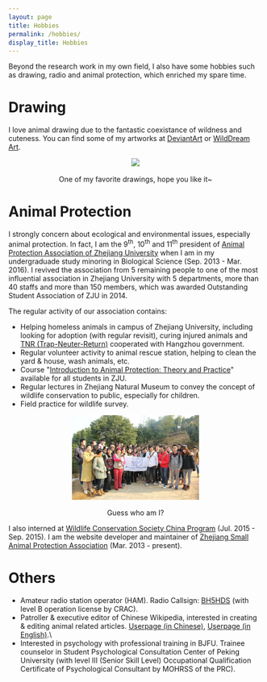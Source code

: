 ```yaml
---
layout: page
title: Hobbies
permalink: /hobbies/
display_title: Hobbies
---
```


Beyond the research work in my own field, I also have some hobbies such as drawing, radio and animal protection, which enriched my spare time.

# Drawing

I love animal drawing due to the fantastic coexistance of wildness and cuteness. You can find some of my artworks at [DeviantArt](http://snowkylin.deviantart.com) or [WildDream Art](http://www.wilddream.net/user/snowkylin).

<center>
    <p><a href="https://www.wilddream.net/Art/view/10271"><img src="{{site.url}}/assets/hobbies/lpt.jpg" style="width: 50%"/></a></p>
    <p>One of my favorite drawings, hope you like it~</p>
</center>

# Animal Protection

I strongly concern about ecological and environmental issues, especially animal protection. In fact, I am the 9<sup>th</sup>, 10<sup>th</sup> and 11<sup>th</sup> president of [Animal Protection Association of Zhejiang University](http://www.zjuapa.com) when I am in my undergraduade study minoring in Biological Science (Sep. 2013 - Mar. 2016). I revived the association from 5 remaining people to one of the most influential association in Zhejiang University with 5 departments, more than 40 staffs and more than 150 members, which was awarded Outstanding Student Association of ZJU in 2014.

The regular activity of our association contains:

- Helping homeless animals in campus of Zhejiang University, including looking for adoption (with regular revisit), curing injured animals and [TNR (Trap-Neuter-Return)](https://en.wikipedia.org/wiki/Trap%E2%80%93neuter%E2%80%93return) cooperated with Hangzhou government.
- Regular volunteer activity to animal rescue station, helping to clean the yard & house, wash animals, etc.
- Course "[Introduction to Animal Protection: Theory and Practice](http://data.zjuapa.com/activity.php?id=7)" available for all students in ZJU.
- Regular lectures in Zhejiang Natural Museum to convey the concept of wildlife conservation to public, especially for children.
- Field practice for wildlife survey.

<center>
    <p><a href="http://www.zjuapa.com/chinese/?p=1023"><img src="/assets/hobbies/zjuapa.jpg" style="width: 50%"/></a></p>
    <p>Guess who am I?</p>
</center>

I also interned at [Wildlife Conservation Society China Program](http://wcs.org.cn/) (Jul. 2015 - Sep. 2015). I am the website developer and maintainer of <a href="http://www.zjsapa.org">Zhejiang Small Animal Protection Association</a> (Mar. 2013 - present).

# Others

- Amateur radio station operator (HAM). Radio Callsign: [BH5HDS](https://www.qrz.com/db/BH5HDS) (with level B operation license by CRAC).
- Patroller & executive editor of Chinese Wikipedia, interested in creating & editing animal related articles. [Userpage (in Chinese)](https://zh.wikipedia.org/wiki/User:Snowkylin), [Userpage (in English)](https://en.wikipedia.org/wiki/User:Snowkylin).\
- Interested in psychology with professional training in BJFU. Trainee counselor in Student Psychological Consultation Center of Peking University (with level Ⅲ (Senior Skill Level) Occupational Qualification Certificate of Psychological Consultant by MOHRSS of the PRC).

